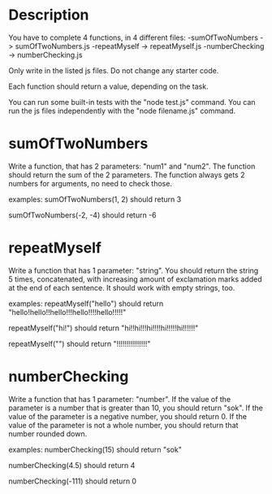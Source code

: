 # Description
You have to complete 4 functions, in 4 different files:
-sumOfTwoNumbers -> sumOfTwoNumbers.js
-repeatMyself -> repeatMyself.js
-numberChecking -> numberChecking.js

Only write in the listed js files. Do not change any starter code.

Each function should return a value, depending on the task. 

You can run some built-in tests with the "node test.js" command.
You can run the js files independently with the "node filename.js" command.


# sumOfTwoNumbers
Write a function, that has 2 parameters: "num1" and "num2".
The function should return the sum of the 2 parameters.
The function always gets 2 numbers for arguments, no need to check those.

examples:
sumOfTwoNumbers(1, 2) should return 3

sumOfTwoNumbers(-2, -4) should return -6

# repeatMyself
Write a function that has 1 parameter: "string".
You should return the string 5 times, concatenated, with increasing amount of exclamation marks added at the end of each sentence.
It should work with empty strings, too.

examples:
repeatMyself("hello") should return "hello!hello!!hello!!!hello!!!!hello!!!!!"

repeatMyself("hi!") should return "hi!!hi!!!hi!!!!hi!!!!!hi!!!!!!"

repeatMyself("") should return "!!!!!!!!!!!!!!!"

# numberChecking
Write a function that has 1 parameter: "number".
If the value of the parameter is a number that is greater than 10, you should return "sok".
If the value of the parameter is a negative number, you should return 0.
If the value of the parameter is not a whole number, you should return that number rounded down.

examples:
numberChecking(15) should return "sok"

numberChecking(4.5) should return 4

numberChecking(-111) should return 0